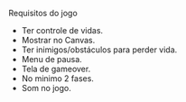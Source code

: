 Requisitos do jogo
 - Ter controle de vidas.
 - Mostrar no Canvas.
 - Ter inimigos/obstáculos para perder vida.
 - Menu de pausa.
 - Tela de gameover.
 - No minimo 2 fases.
 - Som no jogo.